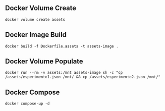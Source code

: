## Docker Volume Create
```
docker volume create assets
```
## Docker Image Build 
```
docker build -f Dockerfile.assets -t assets-image .
```
## Docker Volume Populate
```
docker run --rm -v assets:/mnt assets-image sh -c "cp /assets/esperimento1.json /mnt/ && cp /assets/esperimento2.json /mnt/" 
```
## Docker Compose
```
docker compose-up -d
```